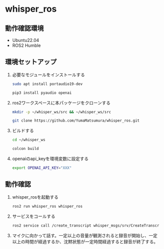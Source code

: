 # whisper_ros
## 動作確認環境
- Ubuntu22.04
- ROS2 Humble

## 環境セットアップ
1. 必要なモジュールをインストールする
   ```bash
   sudo apt install portaudio19-dev
   ```
   ```bash
   pip3 install pyaudio openai
   ```
   
2. ros2ワークスペースに本パッケージをクローンする
   ```bash
   mkdir -p ~/whisper_ws/src && ~/whisper_ws/src
   ```
   ```bash
   git clone https://github.com/YumaMatsumura/whisper_ros.git
   ```
   
3. ビルドする
   ```bash
   cd ~/whisper_ws
   ```
   ```bash
   colcon build
   ```
   
4. openaiのapi_keyを環境変数に設定する
   ```bash
   export OPENAI_API_KEY="XXX"
   ```
   
## 動作確認
1. whisper_rosを起動する
   ```bash
   ros2 run whisper_ros whisper_ros
   ```
   
2. サービスをコールする
   ```bash
   ros2 service call /create_transcript whisper_msgs/srv/CreateTranscript
   ```
   
3. マイクに向かって話す。一定以上の音量が観測されると録音が開始し、一定以上の時間が経過するか、沈黙状態が一定時間経過すると録音が終了する。
